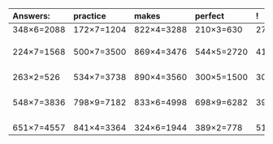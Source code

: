 | Answers: | practice | makes | perfect | ! |
| :--- | :--- | :--- | :--- | :--- |
| 348×6=2088 | 172×7=1204 | 822×4=3288 | 210×3=630 | 277×3=831 | 
|   |   |   |   |   | 
|   |   |   |   |   | 
|   |   |   |   |   | 
| 224×7=1568 | 500×7=3500 | 869×4=3476 | 544×5=2720 | 415×3=1245 | 
|   |   |   |   |   | 
|   |   |   |   |   | 
|   |   |   |   |   | 
|   |   |   |   |   | 
| 263×2=526 | 534×7=3738 | 890×4=3560 | 300×5=1500 | 309×7=2163 | 
|   |   |   |   |   | 
|   |   |   |   |   | 
|   |   |   |   |   | 
|   |   |   |   |   | 
| 548×7=3836 | 798×9=7182 | 833×6=4998 | 698×9=6282 | 394×8=3152 | 
|   |   |   |   |   | 
|   |   |   |   |   | 
|   |   |   |   |   | 
|   |   |   |   |   | 
| 651×7=4557 | 841×4=3364 | 324×6=1944 | 389×2=778 | 518×6=3108 | 
